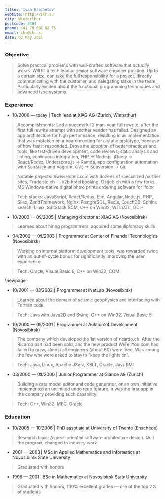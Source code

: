 ```yaml
---
title: 'Ivan Krechetov'
website: http://ikr.su
city: Winterthur
postcode: 8404
phone: +41 79 697 02 75
email: ikr@ikr.su
date: 02 May 2018
...
```


### Objective

> Solve practical problems with well-crafted software that _actually works._ Will fill a tech lead or senior software engineer position. Up to a certain size, can take the full responsibility for a project, directly communicating with the customer, and delegating tasks in the team. Particularly excited about the functional programming techniques and advanced type systems.

### Experience

- 10/2006 — today | Tech lead at XIAG AG (Zurich, Winterthur)

> Accomplishments: Led a successful 2 man-year full rewrite, after the first full rewrite attempt with another vendor has failed. Designed an app architecture for high performance, resulting in an implementation that was mistaken on a board meeting for a static prototype, because of how fast it responded. Drove the adoption of better practices and tools, like test-driven development, code reviews, static analysis and linting, continuous integration, PHP → Node.js, jQuery → React/Redux, Underscore.js → Ramda, app configuration automation with SaltStack and Vagrant, CVS → Subversion → Git.

> Notable projects: SwissHotels.com with dozens of specialized partner sites, Trade.stc.ch — b2b hotel booking, Ostjob.ch with a few forks, MS Windows-native digital photo prints ordering software for ifolor

> Tech stacks: JavaScript, React/Redux, Elm, Angular, Node.js, PHP, Silex, Zend Framework, Nginx, PostgreSQL, Redis, CouchDB, Sphinx search, Linux, SaltStack SCM, C++ on Win32, WTL/ATL, GDI+

- 10/2003 — 09/2005 | Managing director at XIAG AG (Novosibirsk)

> Learned about hiring programmers, aqcuired some diplomacy skills

- 04/2002 — 09/2003 | Programmer at Center of Financial Technologies (Novosibirsk)

> Working on internal platform development tools, was rewarded twice with an out-of-cycle bonus for significantly improving the user experience

> Tech: Oracle, Visual Basic 6, C++ on Win32, COM

\newpage

- 10/2001 — 03/2002 | Programmer at iNetLab (Novosibirsk)

> Learned about the domain of seismic geophysics and interfacing with Fortran code.

> Tech: Java with Java2D and Swing, C++ on Win32, Visual Basic 5

- 10/2000 — 09/2001 | Programmer at Auktion24 Development (Novosibirsk)

> The company which developed the 1st version of ricardo.ch. After the Ricardo part had been sold, and the new product WeTellYou.com had failed to grow, almost all engineers (about 60) were fired. Was among the few who were asked to stay to “keep the lights on”.

> Tech: Java, Linux, Apache JServ, XSLT, Oracle, Java RMI

- 03/2000 — 09/2000 | Junior Programmer at Glance AG (Zurich)

> Building a data model editor and code generator, on an own initiative implemented an unlimited undo/redo feature. It was the first app in the company providing such capability.

> Tech: C++, Win32, MFC, Oracle

### Education

- 10/2005 — 10/2006 | PhD assotiate at University of Twente (Enschede)

> Research topic: Aspect-oriented software architecture design. Quit the program, changed to industry work.

- 2001 — 2003 | MSc in Applied Mathematics and Informatics at Novosibirsk State University

> Graduated with honors

- 1996 — 2001 | BSc in Mathematics at Novosibirsk State University

> Graduated with honors, 100% excellent grades — one of the top 2% of students
